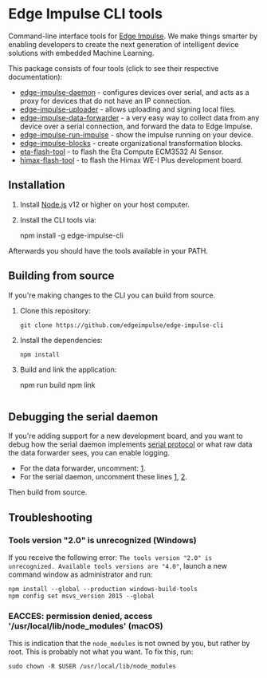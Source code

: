 # Edge Impulse CLI tools

Command-line interface tools for [Edge Impulse](https://www.edgeimpulse.com). We make things smarter by enabling developers to create the next generation of intelligent device solutions with embedded Machine Learning.

This package consists of four tools (click to see their respective documentation):

* [edge-impulse-daemon](https://docs.edgeimpulse.com/docs/cli-daemon) - configures devices over serial, and acts as a proxy for devices that do not have an IP connection.
* [edge-impulse-uploader](https://docs.edgeimpulse.com/docs/cli-uploader) - allows uploading and signing local files.
* [edge-impulse-data-forwarder](https://docs.edgeimpulse.com/docs/cli-data-forwarder) - a very easy way to collect data from any device over a serial connection, and forward the data to Edge Impulse.
* [edge-impulse-run-impulse](https://docs.edgeimpulse.com/docs/cli-run-impulse) - show the impulse running on your device.
* [edge-impulse-blocks](https://docs.edgeimpulse.com/docs/cli-blocks) - create organizational transformation blocks.
* [eta-flash-tool](https://docs.edgeimpulse.com/docs/cli-eta-flash-tool) - to flash the Eta Compute ECM3532 AI Sensor.
* [himax-flash-tool](https://docs.edgeimpulse.com/docs/cli-himax-flash-tool) - to flash the Himax WE-I Plus development board.

## Installation

1. Install [Node.js](https://nodejs.org/en/) v12 or higher on your host computer.
2. Install the CLI tools via:

    npm install -g edge-impulse-cli

Afterwards you should have the tools available in your PATH.

## Building from source

If you're making changes to the CLI you can build from source.

1. Clone this repository:

    ```
    git clone https://github.com/edgeimpulse/edge-impulse-cli
    ```

1. Install the dependencies:

    ```
    npm install
    ```

1. Build and link the application:

    npm run build
    npm link
    ```

## Debugging the serial daemon

If you're adding support for a new development board, and you want to debug how the serial daemon implements [serial protocol](https://docs.edgeimpulse.com/reference#remote-mgmt-serial-protocol) or what raw data the data forwarder sees, you can enable logging.

* For the data forwarder, uncomment: [1](https://github.com/edgeimpulse/edgeimpulse/blob/d4168023478e7ad6b3808687e7a9c02961ec4be9/serial-daemon/cli/data-forwarder.ts#L113).
* For the serial daemon, uncomment these lines [1](https://github.com/edgeimpulse/edgeimpulse/blob/d4168023478e7ad6b3808687e7a9c02961ec4be9/studio/shared/daemon/ei-serial-protocol.ts#L768), [2](https://github.com/edgeimpulse/edgeimpulse/blob/d4168023478e7ad6b3808687e7a9c02961ec4be9/studio/shared/daemon/ei-serial-protocol.ts#L786).

Then build from source.

## Troubleshooting

### Tools version "2.0" is unrecognized (Windows)

If you receive the following error: `The tools version "2.0" is unrecognized. Available tools versions are "4.0"`, launch a new command window as administrator and run:

```
npm install --global --production windows-build-tools
npm config set msvs_version 2015 --global
```

### EACCES: permission denied, access '/usr/local/lib/node_modules' (macOS)

This is indication that the `node_modules` is not owned by you, but rather by root. This is probably not what you want. To fix this, run:

```
sudo chown -R $USER /usr/local/lib/node_modules
```
